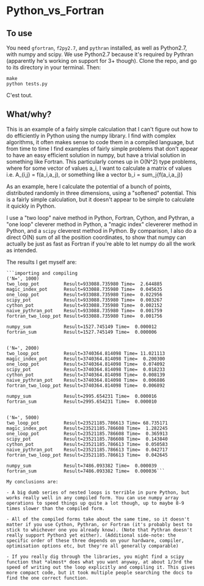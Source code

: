 # Python_vs_Fortran

## To use

You need `gfortran`, `f2py2.7`, and `pythran` installed, as well as Python2.7, with numpy and scipy. We use Python2.7 because it's required by Pythran (apparently he's working on support for 3+ though). Clone the repo, and go to its directory in your terminal. Then:

```
make
python tests.py
```

C'est tout.

## What/why?

This is an example of a fairly simple calculation that I can't figure out how to do efficiently in Python using the numpy library.
I find with complex algorithms, it often makes sense to code them in a compiled language, but from time to time I find examples of fairly
simple problems that don't appear to have an easy efficient solution in numpy, but have a trivial solution in something like Fortran.
This particularly comes up in O(N^2) type problems, where for some vector of values a_i, I want to calculate a matrix of values
i.e. A_{i,j} = f(a_i,a_j), or something like a vector b_i = sum_j{f(a_i,a_j)}

As an example, here I calculate the potential of a bunch of points, distributed randomly in three dimensions, using a "softened" potential.
This is a fairly simple calculation, but it doesn't appear to be simple to calculate it quickly in Python.

I use a "two loop" naive method in Python, Fortran, Cython, and Pythran, a "one loop" cleverer method in Python, a "magic index" clevererer method in Python, and a `scipy` cleverest method in Python.
By comparison, I also do a direct O(N) sum of all the position coordinates, to show that numpy can actually be just as fast as Fortran if you're
able to let numpy do all the work as intended.

The results I get myself are:

```
```importing and compiling
('N=', 1000)
two_loop_pot         Result=933088.735980 Time=  2.644885
magic_index_pot      Result=933088.735980 Time=  0.045635
one_loop_pot         Result=933088.735980 Time=  0.022956
scipy_pot            Result=933088.735980 Time=  0.003267
cython_pot           Result=933088.735980 Time=  0.002152
naive_pythran_pot    Result=933088.735980 Time=  0.001759
fortran_two_loop_pot Result=933088.735980 Time=  0.001756

numpy_sum            Result=1527.745149 Time=  0.000012
fortran_sum          Result=1527.745149 Time=  0.000006


('N=', 2000)
two_loop_pot         Result=3740364.814098 Time= 11.021113
magic_index_pot      Result=3740364.814098 Time=  0.200300
one_loop_pot         Result=3740364.814098 Time=  0.074092
scipy_pot            Result=3740364.814098 Time=  0.018233
cython_pot           Result=3740364.814098 Time=  0.008139
naive_pythran_pot    Result=3740364.814098 Time=  0.006886
fortran_two_loop_pot Result=3740364.814098 Time=  0.006892

numpy_sum            Result=2995.654231 Time=  0.000016
fortran_sum          Result=2995.654231 Time=  0.000010


('N=', 5000)
two_loop_pot         Result=23521185.786613 Time= 68.735171
magic_index_pot      Result=23521185.786608 Time=  1.282245
one_loop_pot         Result=23521185.786608 Time=  0.365913
scipy_pot            Result=23521185.786608 Time=  0.143840
cython_pot           Result=23521185.786613 Time=  0.050583
naive_pythran_pot    Result=23521185.786613 Time=  0.042717
fortran_two_loop_pot Result=23521185.786613 Time=  0.042645

numpy_sum            Result=7486.093382 Time=  0.000039
fortran_sum          Result=7486.093382 Time=  0.000036```

My conclusions are:

- A big dumb series of nested loops is terrible in pure Python, but works really well in any compiled form. You can use numpy array operations to speed things up quite a lot though, up to maybe 8-9 times slower than the compiled form.

- All of the compiled forms take about the same time, so it doesn't matter if you use Cython, Pythran, or Fortran (it's probably best to stick to whichever one you already know). (Note that Pythran doesn't really support Python3 yet either). (Additional side-note: the specific order of these three depends on your hardware, compiler, optimisation options etc, but they're all generally comparable)

- If you really dig through the libraries, you might find a scipy function that *almost* does what you want anyway, at about 1/3rd the speed of writing out the loop explicitly and compiling it. This gives more compact code, but it took multiple people searching the docs to find the one correct function.


